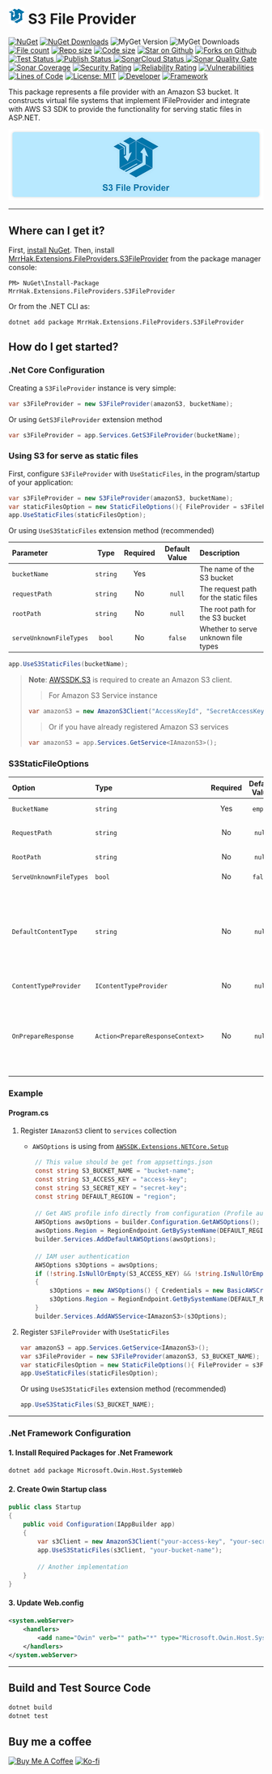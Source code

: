 ![S3 File Provider](https://raw.githubusercontent.com/mrrhak/s3_file_provider/master/icon-small.png) S3 File Provider
======================

[![NuGet](http://img.shields.io/nuget/vpre/MrrHak.Extensions.FileProviders.S3FileProvider.svg?label=NuGet&logo=nuget)](https://www.nuget.org/packages/MrrHak.Extensions.FileProviders.S3FileProvider)
[![NuGet Downloads](https://img.shields.io/nuget/dt/MrrHak.Extensions.FileProviders.S3FileProvider?style=flat&logo=nuget&label=NuGet%20Downloads&link=https%3A%2F%2Fwww.nuget.org%2Fstats%2Fpackages%2FMrrHak.Extensions.FileProviders.S3FileProvider)](https://www.nuget.org/stats/packages/MrrHak.Extensions.FileProviders.S3FileProvider?groupby=Version)
![MyGet Version](https://img.shields.io/myget/mrrhak/v/MrrHak.Extensions.FileProviders.S3FileProvider?style=flat&logo=myget&label=MyGet&link=https%3A%2F%2Fwww.myget.org%2Ffeed%2Fmrrhak%2Fpackage%2Fnuget%2FMrrHak.Extensions.FileProviders.S3FileProvider)
![MyGet Downloads](https://img.shields.io/myget/mrrhak/dt/MrrHak.Extensions.FileProviders.S3FileProvider?style=flat&logo=myget&label=MyGet%20Downloads&color=bule&link=https%3A%2F%2Fwww.myget.org%2Ffeed%2Fmrrhak%2Fpackage%2Fnuget%2FMrrHak.Extensions.FileProviders.S3FileProvider)
[![File count](https://img.shields.io/github/directory-file-count/mrrhak/s3_file_provider?type=file&style=flat&logo=onlyoffice&label=Files&link=https%3A%2F%2Fgithub.com%2Fmrrhak%2Fs3_file_provider)](https://github.com/mrrhak/s3_file_provider)
[![Repo size](https://img.shields.io/github/repo-size/mrrhak/s3_file_provider?style=flat&logo=github&label=Repo%20size&link=https%3A%2F%2Fgithub.com%2Fmrrhak%2Fs3_file_provider)](https://github.com/mrrhak/s3_file_provider)
[![Code size](https://img.shields.io/github/languages/code-size/mrrhak/s3_file_provider?logo=csharp&color=blue&label=Code%20size)](https://github.com/mrrhak/s3_file_provider)
[![Star on Github](https://img.shields.io/github/stars/mrrhak/s3_file_provider.svg?style=flat&logo=github&colorB=deeppink&label=Stars)](https://github.com/mrrhak/s3_file_provider)
[![Forks on Github](https://img.shields.io/github/forks/mrrhak/s3_file_provider?style=flat&label=Forks&logo=github)](https://github.com/mrrhak/s3_file_provider)
[![Test Status](https://github.com/mrrhak/s3_file_provider/actions/workflows/dotnet.yml/badge.svg) ](https://github.com/mrrhak/s3_file_provider/actions?query=workflow%3A)
[![Publish Status](https://github.com/mrrhak/s3_file_provider/actions/workflows/publish.yml/badge.svg) ](https://github.com/mrrhak/s3_file_provider/actions?query=workflow%3A)
[![SonarCloud Status](https://github.com/mrrhak/s3_file_provider/actions/workflows/sonarcloud.yml/badge.svg) ](https://github.com/mrrhak/s3_file_provider/actions?query=workflow%3A)
[![Sonar Quality Gate](https://img.shields.io/sonar/quality_gate/mrrhak_s3_file_provider?server=https%3A%2F%2Fsonarcloud.io&style=flat&logo=sonarcloud&label=Quality%20Gate)](https://sonarcloud.io/summary/overall?id=mrrhak_s3_file_provider)
[![Sonar Coverage](https://img.shields.io/sonar/coverage/mrrhak_s3_file_provider?server=https%3A%2F%2Fsonarcloud.io&style=flat&logo=sonarcloud&label=Coverage)](https://sonarcloud.io/summary/overall?id=mrrhak_s3_file_provider)
[![Security Rating](https://sonarcloud.io/api/project_badges/measure?project=mrrhak_s3_file_provider&metric=security_rating)](https://sonarcloud.io/summary/new_code?id=mrrhak_s3_file_provider)
[![Reliability Rating](https://sonarcloud.io/api/project_badges/measure?project=mrrhak_s3_file_provider&metric=reliability_rating)](https://sonarcloud.io/summary/new_code?id=mrrhak_s3_file_provider)
[![Vulnerabilities](https://sonarcloud.io/api/project_badges/measure?project=mrrhak_s3_file_provider&metric=vulnerabilities)](https://sonarcloud.io/summary/new_code?id=mrrhak_s3_file_provider)
[![Lines of Code](https://sonarcloud.io/api/project_badges/measure?project=mrrhak_s3_file_provider&metric=ncloc)](https://sonarcloud.io/summary/new_code?id=mrrhak_s3_file_provider)
[![License: MIT](https://img.shields.io/github/license/mrrhak/s3_file_provider?label=License&color=red&logo=Leanpub)](https://opensource.org/licenses/MIT)
[![Developer](https://img.shields.io/badge/Developed_by-Mrr_Hak-blue.svg?logo=devdotto)](https://mrrhak.com)
[![Framework](https://img.shields.io/badge/Frameworks-.Net_8.0_|_.Net_7.0_|_.Net_6.0_|_.Net_Standard_2.0_|_.Net_Framework_4.6.2-blue.svg?logo=dotnet)](https://www.nuget.org/packages/MrrHak.Extensions.FileProviders.S3FileProvider)

This package represents a file provider with an Amazon S3 bucket. It constructs virtual file systems that implement IFileProvider and integrate with AWS S3 SDK to provide the functionality for serving static files in ASP.NET.

![S3 File Provider](https://raw.githubusercontent.com/mrrhak/s3_file_provider/master/s3-file-provider-banner.png)

---

## Where can I get it?

First, [install NuGet](http://docs.nuget.org/docs/start-here/installing-nuget). Then, install [MrrHak.Extensions.FileProviders.S3FileProvider](https://www.nuget.org/packages/MrrHak.Extensions.FileProviders.S3FileProvider) from the package manager console:

```
PM> NuGet\Install-Package MrrHak.Extensions.FileProviders.S3FileProvider
```
Or from the .NET CLI as:
```
dotnet add package MrrHak.Extensions.FileProviders.S3FileProvider
```

## How do I get started?

### .Net Core Configuration

Creating a `S3FileProvider` instance is very simple:

```csharp
var s3FileProvider = new S3FileProvider(amazonS3, bucketName);
```

Or using `GetS3FileProvider` extension method
```csharp
var s3FileProvider = app.Services.GetS3FileProvider(bucketName);
```


### Using S3 for serve as static files

First, configure `S3FileProvider` with `UseStaticFiles`, in the program/startup of your application:

```csharp
var s3FileProvider = new S3FileProvider(amazonS3, bucketName);
var staticFilesOption = new StaticFileOptions(){ FileProvider = s3FileProvider};
app.UseStaticFiles(staticFilesOption);
```
Or using `UseS3StaticFiles` extension method (recommended)

| Parameter               |   Type   | Required | Default Value | Description |
| :---------------------- | :------: | :------: | :-----------: | :---------- |
| `bucketName`            | `string` |    Yes   |               | The name of the S3 bucket |
| `requestPath`           | `string` |    No    |     `null`    | The request path for the static files |
| `rootPath`           | `string` |    No    |     `null`    | The root path for the S3 bucket |
| `serveUnknownFileTypes` |  `bool`  |    No    |     `false`   | Whether to serve unknown file types |

```csharp
app.UseS3StaticFiles(bucketName);
```

> **Note**: [AWSSDK.S3](https://www.nuget.org/packages/AWSSDK.S3) is required to create an Amazon S3 client.
> >For Amazon S3 Service instance
> 
> ```csharp
> var amazonS3 = new AmazonS3Client("AccessKeyId", "SecretAccessKey", Amazon.RegionEndpoint.APSoutheast1);
> ```
>
> > Or if you have already registered Amazon S3 services
>
> ```csharp
> var amazonS3 = app.Services.GetService<IAmazonS3>();
> ```
> 

### S3StaticFileOptions
| Option                  |  Type    | Required | Default Value | Description |
| :---------------------- | :------- | :------: | :-----------: | :---------- |
| `BucketName`            | `string` |    Yes   |    `empty`    | The name of the S3 bucket |
| `RequestPath`           | `string` |    No    |    `null`     | The relative request path that maps to static resources |
| `RootPath`              | `string` |    No    |    `null`     | The root path for the S3 bucket |
| `ServeUnknownFileTypes` |  `bool`  |    No    |    `false`    | Whether to serve unknown file types |
| `DefaultContentType`    | `string` |    No    |    `null`     | The default content type for a request if the ContentTypeProvider cannot determine one. None is provided by default, so the client must determine the format themselves |
| `ContentTypeProvider`   | `IContentTypeProvider` | No | `null` | Used to map files to content-types |
| `OnPrepareResponse`     | `Action<PrepareResponseContext>` | No | `null` | Called after the status code and headers have been set, but before the body has been written. This can be used to add or change the response headers |


### Example

#### Program.cs
1. Register `IAmazonS3` client to `services` collection
    - `AWSOptions` is using from [`AWSSDK.Extensions.NETCore.Setup`](https://www.nuget.org/packages/AWSSDK.Extensions.NETCore.Setup)

    ```csharp
        // This value should be get from appsettings.json
        const string S3_BUCKET_NAME = "bucket-name";
        const string S3_ACCESS_KEY = "access-key";
        const string S3_SECRET_KEY = "secret-key";
        const string DEFAULT_REGION = "region";

        // Get AWS profile info directly from configuration (Profile authentication)
        AWSOptions awsOptions = builder.Configuration.GetAWSOptions();
        awsOptions.Region = RegionEndpoint.GetBySystemName(DEFAULT_REGION);
        builder.Services.AddDefaultAWSOptions(awsOptions);

        // IAM user authentication
        AWSOptions s3Options = awsOptions;
        if (!string.IsNullOrEmpty(S3_ACCESS_KEY) && !string.IsNullOrEmpty(S3_SECRET_KEY))
        {
            s3Options = new AWSOptions() { Credentials = new BasicAWSCredentials(S3_ACCESS_KEY, S3_SECRET_KEY) };
            s3Options.Region = RegionEndpoint.GetBySystemName(DEFAULT_REGION);
        }
        builder.Services.AddAWSService<IAmazonS3>(s3Options);
    ```

2. Register `S3FileProvider` with `UseStaticFiles`
    ```csharp
    var amazonS3 = app.Services.GetService<IAmazonS3>();
    var s3FileProvider = new S3FileProvider(amazonS3, S3_BUCKET_NAME);
    var staticFilesOption = new StaticFileOptions(){ FileProvider = s3FileProvider};
    app.UseStaticFiles(staticFilesOption);
    ```

    Or using `UseS3StaticFiles` extension method (recommended)
    ```csharp
    app.UseS3StaticFiles(S3_BUCKET_NAME);
    ```
---

### .Net Framework Configuration
#### 1. Install Required Packages for .Net Framework
```bash
dotnet add package Microsoft.Owin.Host.SystemWeb
```

#### 2. Create Owin Startup class
```csharp
public class Startup
{
    public void Configuration(IAppBuilder app)
    {
        var s3Client = new AmazonS3Client("your-access-key", "your-secret-key", Amazon.RegionEndpoint.APSoutheast1);
        app.UseS3StaticFiles(s3Client, "your-bucket-name");

        // Another implementation
    }
}
```

#### 3. Update Web.config
```xml
<system.webServer>
    <handlers>
        <add name="Owin" verb="" path="*" type="Microsoft.Owin.Host.SystemWeb.OwinHttpHandler, Microsoft.Owin.Host.SystemWeb"/>
    </handlers>
</system.webServer>
```

---

## Build and Test Source Code

```bash
dotnet build
dotnet test
```

## Buy me a coffee

 [![Buy Me A Coffee](https://user-images.githubusercontent.com/26390946/161375563-69c634fd-89d2-45ac-addd-931b03996b34.png)](https://www.buymeacoffee.com/mrrhak) [![Ko-fi](https://user-images.githubusercontent.com/26390946/161375565-e7d64410-bbcf-4a28-896b-7514e106478e.png)](https://ko-fi.com/mrrhak)
